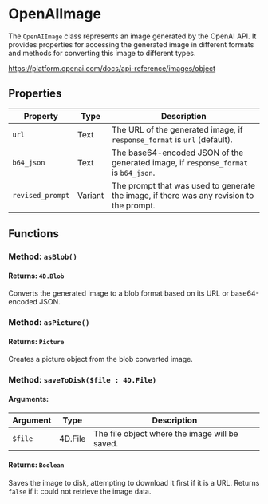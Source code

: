 # OpenAIImage

The `OpenAIImage` class represents an image generated by the OpenAI API. It provides properties for accessing the generated image in different formats and methods for converting this image to different types.

https://platform.openai.com/docs/api-reference/images/object

## Properties

| Property            | Type   | Description                                                                                  |
|---------------------|--------|----------------------------------------------------------------------------------------------|
| `url`               | Text   | The URL of the generated image, if `response_format` is `url` (default).                  |
| `b64_json`          | Text   | The base64-encoded JSON of the generated image, if `response_format` is `b64_json`.       |
| `revised_prompt`    | Variant| The prompt that was used to generate the image, if there was any revision to the prompt.    |

## Functions

### Method: `asBlob()`

#### Returns: `4D.Blob`

Converts the generated image to a blob format based on its URL or base64-encoded JSON.

### Method: `asPicture()`

#### Returns: `Picture`

Creates a picture object from the blob converted image.

### Method: `saveToDisk($file : 4D.File)`

#### Arguments:
| Argument   | Type            | Description                                             |
|------------|----------------|---------------------------------------------------------|
| `$file`    | 4D.File  | The file object where the image will be saved.        |

#### Returns: `Boolean`

Saves the image to disk, attempting to download it first if it is a URL. Returns `false` if it could not retrieve the image data.
